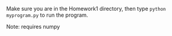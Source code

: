 Make sure you are in the Homework1 directory,
then type ```python myprogram.py``` to run the program.

Note: requires numpy 
